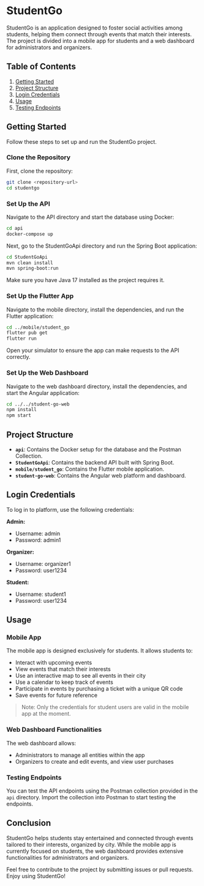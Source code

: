 # StudentGo

StudentGo is an application designed to foster social activities among students, helping them connect through events that match their interests. The project is divided into a mobile app for students and a web dashboard for administrators and organizers.

## Table of Contents

1. [Getting Started](#getting-started)
2. [Project Structure](#project-structure)
3. [Login Credentials](#login-credentials)
4. [Usage](#usage)
5. [Testing Endpoints](#testing-endpoints)

## Getting Started

Follow these steps to set up and run the StudentGo project.

### Clone the Repository

First, clone the repository:

```bash
git clone <repository-url>
cd studentgo
```

### Set Up the API

Navigate to the API directory and start the database using Docker:

```bash
cd api
docker-compose up
```

Next, go to the StudentGoApi directory and run the Spring Boot application:

```bash
cd StudentGoApi
mvn clean install
mvn spring-boot:run
```

Make sure you have Java 17 installed as the project requires it.

### Set Up the Flutter App

Navigate to the mobile directory, install the dependencies, and run the Flutter application:

```bash
cd ../mobile/student_go
flutter pub get
flutter run
```

Open your simulator to ensure the app can make requests to the API correctly.

### Set Up the Web Dashboard

Navigate to the web dashboard directory, install the dependencies, and start the Angular application:

```bash
cd ../../student-go-web
npm install
npm start
```

## Project Structure
- **`api`**: Contains the Docker setup for the database and the Postman Collection.
- **`StudentGoApi`**: Contains the backend API built with Spring Boot.
- **`mobile/student_go`**: Contains the Flutter mobile application.
- **`student-go-web`**: Contains the Angular web platform and dashboard.

## Login Credentials

To log in to platform, use the following credentials:

**Admin:**
- Username: admin
- Password: admin1

**Organizer:**
- Username: organizer1
- Password: user1234

**Student:**
- Username: student1
- Password: user1234

## Usage

### Mobile App

The mobile app is designed exclusively for students. It allows students to:

- Interact with upcoming events
- View events that match their interests
- Use an interactive map to see all events in their city
- Use a calendar to keep track of events
- Participate in events by purchasing a ticket with a unique QR code
- Save events for future reference

> Note: Only the credentials for student users are valid in the mobile app at the moment.

### Web Dashboard Functionalities

The web dashboard allows:

- Administrators to manage all entities within the app
- Organizers to create and edit events, and view user purchases

### Testing Endpoints

You can test the API endpoints using the Postman collection provided in the `api` directory. Import the collection into Postman to start testing the endpoints.

## Conclusion

StudentGo helps students stay entertained and connected through events tailored to their interests, organized by city. While the mobile app is currently focused on students, the web dashboard provides extensive functionalities for administrators and organizers.

Feel free to contribute to the project by submitting issues or pull requests. Enjoy using StudentGo!
